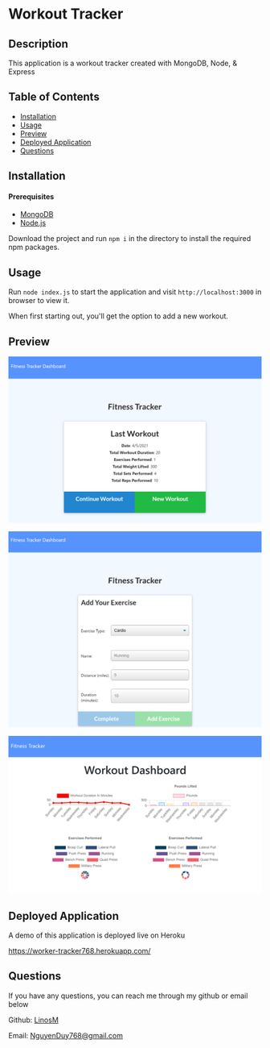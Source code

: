 # Workout Tracker

## Description
    
This application is a workout tracker created with MongoDB, Node, & Express

## Table of Contents

* [Installation](#installation)
* [Usage](#usage)
* [Preview](#preview)
* [Deployed Application](#deployed-application)
* [Questions](#questions)

## Installation

#### Prerequisites

* [MongoDB](https://docs.mongodb.com/manual/installation/)
* [Node.js](https://nodejs.org/en/download/)

Download the project and run `npm i` in the directory to install the required npm packages.

## Usage

Run `node index.js` to start the application and visit `http://localhost:3000` in browser to view it.

When first starting out, you'll get the option to add a new workout. 

## Preview

![preview1](./assets/images/preview1.png)

![preview2](./assets/images/preview2.png)

![preview3](./assets/images/preview3.png)

## Deployed Application

A demo of this application is deployed live on Heroku

https://worker-tracker768.herokuapp.com/

## Questions

If you have any questions, you can reach me through my github or email below

Github: [LinosM](https://github.com/LinosM)

Email: [NguyenDuy768@gmail.com](mailto:NguyenDuy768@gmail.com)